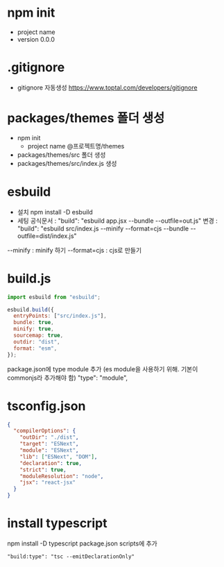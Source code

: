 # npm init

- project name
- version 0.0.0

# .gitignore

- gitignore 자동생성
  https://www.toptal.com/developers/gitignore

# packages/themes 폴더 생성

- npm init
  - project name @프로젝트명/themes
- packages/themes/src 폴더 생성
- packages/themes/src/index.js 생성

# esbuild

- 설치
  npm install -D esbuild
- 세팅
  공식문서 : "build": "esbuild app.jsx --bundle --outfile=out.js"
  변경 : "build": "esbuild src/index.js --minify --format=cjs --bundle --outfile=dist/index.js"

--minify : minify 하기
--format=cjs : cjs로 만들기

# build.js

```javascript
import esbuild from "esbuild";

esbuild.build({
  entryPoints: ["src/index.js"],
  bundle: true,
  minify: true,
  sourcemap: true,
  outdir: "dist",
  format: "esm",
});
```

package.json에 type module 추가 (es module을 사용하기 위해. 기본이 commonjs라 추가해야 함)
"type": "module",

# tsconfig.json

```json
{
  "compilerOptions": {
    "outDir": "./dist",
    "target": "ESNext",
    "module": "ESNext",
    "lib": ["ESNext", "DOM"],
    "declaration": true,
    "strict": true,
    "moduleResolution": "node",
    "jsx": "react-jsx"
  }
}
```

# install typescript

npm install -D typescript
package.json scripts에 추가

```
"build:type": "tsc --emitDeclarationOnly"
```
